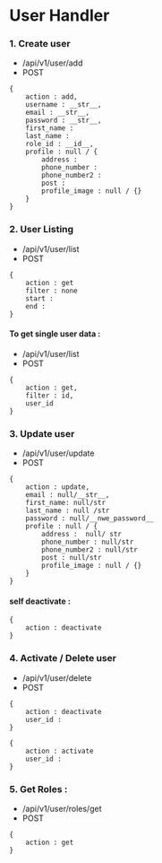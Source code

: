 # User Handler 

### 1. Create user 
- /api/v1/user/add
- POST
```
{
    action : add,
    username : __str__,
    email : __str__,
    password : __str__,
    first_name : 
    last_name :
    role_id : __id__,
    profile : null / {
        address : 
        phone_number : 
        phone_number2 :
        post :
        profile_image : null / {}
    }
}
```

### 2. User Listing 
- /api/v1/user/list
- POST
```
{
    action : get
    filter : none
    start : 
    end : 
}
```

#### To get single user data  : 
- /api/v1/user/list
- POST
```
{
    action : get,
    filter : id,
    user_id
}
```

### 3. Update user 
- /api/v1/user/update
- POST
```
{
    action : update,
    email : null/__str__,
    first_name: null/str
    last_name : null /str
    password : null/__nwe_password__
    profile : null / {
        address :  null/ str
        phone_number : null/str
        phone_number2 : null/str
        post : null/str
        profile_image : null / {}
    }
}
```

#### self deactivate : 
```
{
    action : deactivate
}
```

### 4. Activate / Delete user 
- /api/v1/user/delete
- POST
```
{
    action : deactivate
    user_id : 
}
```

```
{
    action : activate
    user_id : 
}
```

### 5. Get Roles : 
- /api/v1/user/roles/get
- POST
```
{
    action : get
}
```